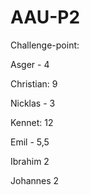 # AAU-P2

Challenge-point:

Asger - 4

Christian: 9

Nicklas - 3

Kennet: 12

Emil - 5,5

Ibrahim  2

Johannes 2

